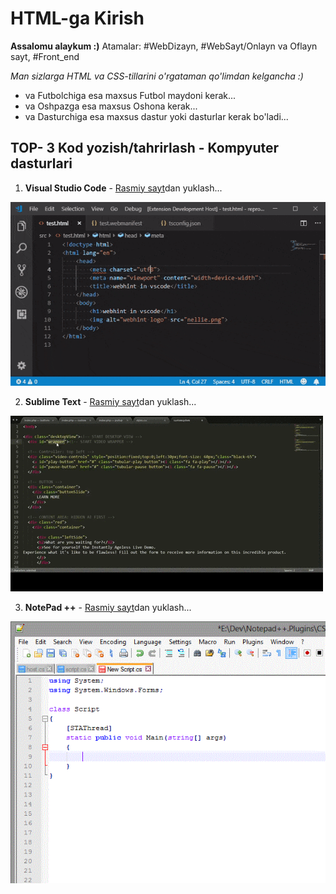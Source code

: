 # HTML-ga Kirish

**Assalomu alaykum :)** Atamalar: #WebDizayn, #WebSayt/Onlayn va Oflayn sayt, #Front_end

*Man sizlarga HTML va CSS-tillarini o'rgataman qo'limdan kelgancha :)*
- va Futbolchiga esa  maxsus Futbol maydoni kerak...
- va Oshpazga esa maxsus Oshona kerak...
- va Dasturchiga esa maxsus dastur yoki dasturlar kerak bo'ladi...

## TOP- 3 Kod yozish/tahrirlash - Kompyuter dasturlari
1. **Visual Studio Code**  - [Rasmiy sayt](https://code.visualstudio.com)dan yuklash...

![VSC Screnshoot](/img/VSC.gif "VSC Screnshoot")

2. **Sublime Text** - [Rasmiy sayt](https://www.sublimetext.com/3)dan yuklash...

![Sublime Text](/img/ST.gif "Sublime Text")

3. **NotePad ++** - [Rasmiy sayt](https://pages.github.com/)dan yuklash...

![NotePad ++](/img/NPpp.gif "NotePad ++")
